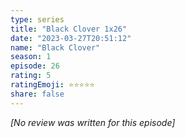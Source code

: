 ```yaml
---
type: series
title: "Black Clover 1x26"
date: "2023-03-27T20:51:12"
name: "Black Clover"
season: 1
episode: 26
rating: 5
ratingEmoji: ⭐️⭐️⭐️⭐️⭐️
share: false
---
```


_[No review was written for this episode]_
